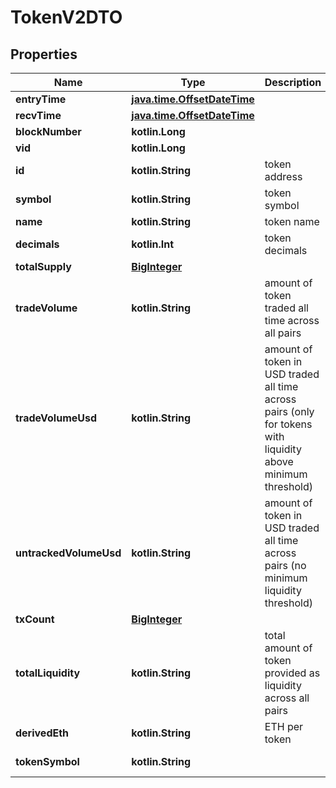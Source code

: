 
# TokenV2DTO

## Properties
Name | Type | Description | Notes
------------ | ------------- | ------------- | -------------
**entryTime** | [**java.time.OffsetDateTime**](java.time.OffsetDateTime.md) |  |  [optional]
**recvTime** | [**java.time.OffsetDateTime**](java.time.OffsetDateTime.md) |  |  [optional]
**blockNumber** | **kotlin.Long** |  |  [optional]
**vid** | **kotlin.Long** |  |  [optional]
**id** | **kotlin.String** | token address |  [optional]
**symbol** | **kotlin.String** | token symbol |  [optional]
**name** | **kotlin.String** | token name |  [optional]
**decimals** | **kotlin.Int** | token decimals |  [optional]
**totalSupply** | [**BigInteger**](BigInteger.md) |  |  [optional]
**tradeVolume** | **kotlin.String** | amount of token traded all time across all pairs |  [optional]
**tradeVolumeUsd** | **kotlin.String** | amount of token in USD traded all time across pairs (only for tokens with liquidity above minimum threshold) |  [optional]
**untrackedVolumeUsd** | **kotlin.String** | amount of token in USD traded all time across pairs (no minimum liquidity threshold) |  [optional]
**txCount** | [**BigInteger**](BigInteger.md) |  |  [optional]
**totalLiquidity** | **kotlin.String** | total amount of token provided as liquidity across all pairs |  [optional]
**derivedEth** | **kotlin.String** | ETH per token |  [optional]
**tokenSymbol** | **kotlin.String** |  |  [optional] [readonly]



